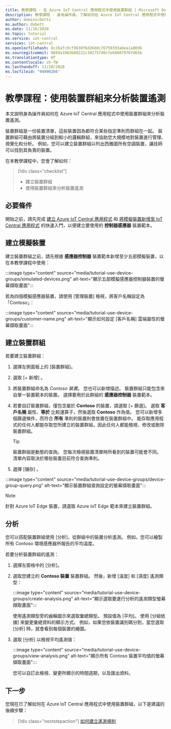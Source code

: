 ```yaml
---
title: 教學課程 - 在 Azure IoT Central 應用程式中使用裝置群組 | Microsoft Docs
description: 教學課程 - 身為操作員，了解如何在 Azure IoT Central 應用程式中使用裝置群組分析來自裝置的遙測。
author: dominicbetts
ms.author: dobett
ms.date: 11/16/2020
ms.topic: tutorial
ms.service: iot-central
services: iot-central
ms.openlocfilehash: 8c26afc9cf9630f6d26ddc76759393a6ea1a8696
ms.sourcegitcommit: 9889a3983b88222c30275fd0cfe60807976fd65b
ms.translationtype: HT
ms.contentlocale: zh-TW
ms.lasthandoff: 11/20/2020
ms.locfileid: "94990266"
---
```

# <a name="tutorial-use-device-groups-to-analyze-device-telemetry"></a>教學課程：使用裝置群組來分析裝置遙測

本文說明身為操作員如何在 Azure IoT Central 應用程式中使用裝置群組來分析裝置遙測。

裝置群組是一份裝置清單，這些裝置因為都符合某些指定準則而群組在一起。 裝置群組可藉由將裝置分組到較小的邏輯群組，來協助您大規模地對裝置進行管理、視覺化和分析。 例如，您可以建立裝置群組以列出西雅圖所有空調裝置，讓技師可以找到其負責的裝置。

在本教學課程中，您會了解如何：

> [!div class="checklist"]
> * 建立裝置群組
> * 使用裝置群組來分析裝置遙測

## <a name="prerequisites"></a>必要條件

開始之前，請先完成 [建立 Azure IoT Central 應用程式](./quick-deploy-iot-central.md) 和 [將模擬裝置新增至 IoT Central 應用程式](./quick-create-simulated-device.md) 的快速入門，以便建立要使用的 **控制器感應器** 裝置範本。

## <a name="create-simulated-devices"></a>建立模擬裝置

建立裝置群組之前，請先根據 **感應器控制器** 裝置範本新增至少五部模擬裝置，以在本教學課程中使用：


:::image type="content" source="media/tutorial-use-device-groups/simulated-devices.png" alt-text="顯示五部模擬感應器控制器裝置的螢幕擷取畫面":::

若為四個模擬感應器裝置，請使用 [管理裝置] 檢視，將客戶名稱設定為「Contoso」：

:::image type="content" source="media/tutorial-use-device-groups/customer-name.png" alt-text="顯示如何設定 [客戶名稱] 雲端屬性的螢幕擷取畫面":::

## <a name="create-a-device-group"></a>建立裝置群組

若要建立裝置群組：

1. 選擇左側面板上的 [裝置群組]。

1. 選取 [+ 新增]  。

1. 將裝置群組命名為 *Contoso 裝置*。 您也可以新增描述。 裝置群組只能包含來自單一裝置範本的裝置。 選擇要用於此群組的 **感應器控制器** 裝置範本。

1. 若要自訂裝置群組，僅包含屬於 **Contoso** 的裝置，請選取 [+ 篩選]。 選取 **客戶名稱** 屬性、**等於** 比較運算子，然後選取 **Contoso** 作為值。 您可以新增多個篩選條件，而符合 **所有** 準則的裝置則會放置在裝置群組中。 能存取應用程式的任何人都能存取您所建立的裝置群組，因此任何人都能檢視、修改或刪除裝置群組。

    > [!TIP]
    > 裝置群組是動態的查詢。 您每次檢視裝置清單時所看到的裝置可能會不同。 清單內容取決於哪些裝置目前符合查詢準則。

1. 選擇 [儲存]  。

:::image type="content" source="media/tutorial-use-device-groups/device-group-query.png" alt-text="顯示裝置群組查詢設定的螢幕擷取畫面":::

> [!NOTE]
> 針對 Azure IoT Edge 裝置，請選取 Azure IoT Edge 範本來建立裝置群組。

## <a name="analytics"></a>分析

您可以搭配裝置群組使用 [分析]，從群組中的裝置分析遙測。 例如，您可以繪製所有 Contoso 環境感應器所報告的平均溫度。

若要分析裝置群組的遙測：

1. 選擇左窗格中的 [分析]。

1. 選取您建立的 **Contoso 裝置** 裝置群組。 然後，新增 [溫度] 和 [濕度] 遙測類型：

    :::image type="content" source="media/tutorial-use-device-groups/create-analysis.png" alt-text="顯示選取要進行分析的遙測類型螢幕擷取畫面":::

    使用遙測類型旁的齒輪圖示來選取彙總類型。 預設值為 [平均]。 使用 [分組依據] 來變更彙總資料的顯示方式。 例如，如果您依裝置識別碼分割，當您選取 [分析] 時，就會看到每個裝置的繪圖。

1. 選取 [分析] 以檢視平均遙測值：

    :::image type="content" source="media/tutorial-use-device-groups/view-analysis.png" alt-text="顯示所有 Contoso 裝置平均值的螢幕擷取畫面":::

    您可以自訂此檢視、變更所顯示的時間週期，以及匯出資料。

## <a name="next-steps"></a>下一步

您現在已了解如何在 Azure IoT Central 應用程式中使用裝置群組，以下是建議的後續步驟：

> [!div class="nextstepaction"]
> [如何建立遙測規則](tutorial-create-telemetry-rules.md)
